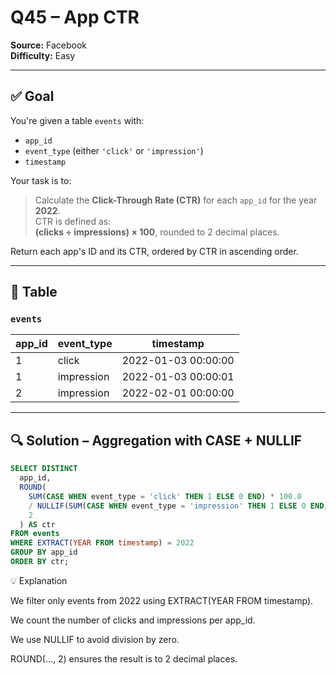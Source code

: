 # Q45 – App CTR  
**Source:** Facebook  
**Difficulty:** Easy  

---

## ✅ Goal  
You're given a table `events` with:

- `app_id`
- `event_type` (either `'click'` or `'impression'`)
- `timestamp`

Your task is to:  
> Calculate the **Click-Through Rate (CTR)** for each `app_id` for the year **2022**.  
CTR is defined as:  
**(clicks ÷ impressions) × 100**, rounded to 2 decimal places.

Return each app's ID and its CTR, ordered by CTR in ascending order.

---

## 🧾 Table  

### `events`  
| app_id | event_type  | timestamp             |
|--------|-------------|------------------------|
| 1      | click       | 2022-01-03 00:00:00    |
| 1      | impression  | 2022-01-03 00:00:01    |
| 2      | impression  | 2022-02-01 00:00:00    |

---

## 🔍 Solution – Aggregation with CASE + NULLIF

```sql
SELECT DISTINCT 
  app_id,
  ROUND(
    SUM(CASE WHEN event_type = 'click' THEN 1 ELSE 0 END) * 100.0
    / NULLIF(SUM(CASE WHEN event_type = 'impression' THEN 1 ELSE 0 END), 0),
    2
  ) AS ctr
FROM events 
WHERE EXTRACT(YEAR FROM timestamp) = 2022
GROUP BY app_id
ORDER BY ctr;
```
💡 Explanation

We filter only events from 2022 using EXTRACT(YEAR FROM timestamp).

We count the number of clicks and impressions per app_id.

We use NULLIF to avoid division by zero.

ROUND(..., 2) ensures the result is to 2 decimal places.


